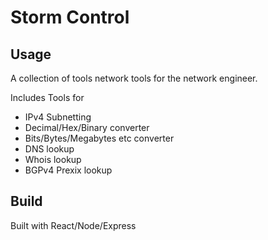 # Storm Control

## Usage

A collection of tools network tools for the network engineer. 

Includes Tools for 

* IPv4 Subnetting
* Decimal/Hex/Binary converter
* Bits/Bytes/Megabytes etc converter
* DNS lookup
* Whois lookup
* BGPv4 Prexix lookup

## Build

Built with React/Node/Express

